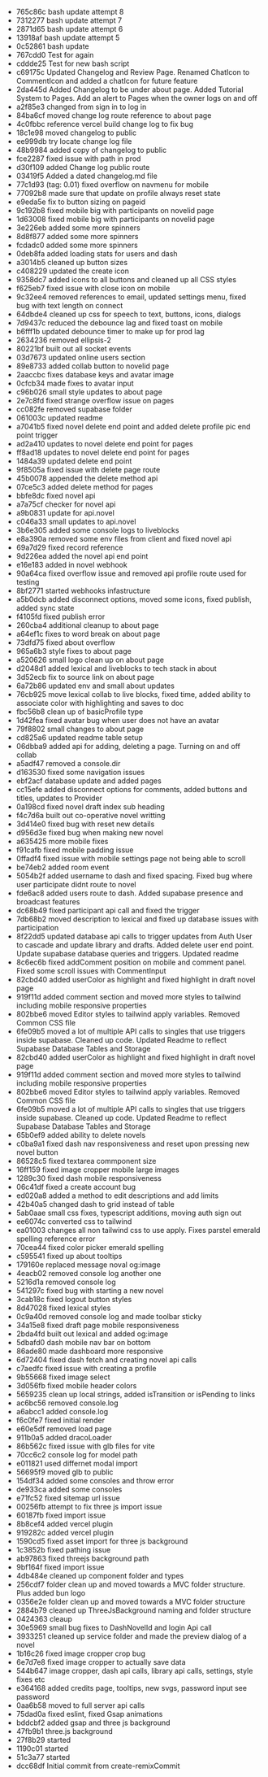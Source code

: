 * 765c86c bash update attempt 8
* 7312277 bash update attempt 7
* 2871d65 bash update attempt 6
* 13918af bash update attempt 5
* 0c52861 bash update
* 767cdd0 Test for again
* cddde25 Test for new bash script
* c69175c Updated Changelog and Review Page. Renamed ChatIcon to CommentIcon and added a chatIcon for future feature
* 2da445d Added Changelog to be under about page. Added Tutorial System to Pages. Add an alert to Pages when the owner logs on and off
* a2f85e3 changed from sign in to log in
* 84ba6cf moved change log route reference to about page
* 4c0fbbc reference vercel build change log to fix bug
* 18c1e98 moved changelog to public
* ee999db try locate change log file
* 48b9984 added copy of changelog to public
* fce2287 fixed issue with path in prod
* d30f109 added Change log public route
* 03419f5 Added a dated changelog.md file
* 77c1d93 (tag: 0.01) fixed overflow on navmenu for mobile
* 77092b8 made sure that update on profile always reset state
* e9eda5e fix to button sizing on pageid
* 9c192b8 fixed mobile big with participants on novelid page
* 1d63008 fixed mobile big with participants on novelid page
* 3e226eb added some more spinners
* 8d8f877 added some more spinners
* fcdadc0 added some more spinners
* 0deb8fa added loading stats for users and dash
* a3014b5 cleaned up button sizes
* c408229 updated the create icon
* 9358dc7 added icons to all buttons and cleaned up all CSS styles
* f625eb7 fixed issue with close icon on mobile
* 9c32ee4 removed references to email, updated settings menu, fixed bug with text length on connect
* 64dbde4 cleaned up css for speech to text, buttons, icons, dialogs
* 7d9437c reduced the debounce lag and fixed toast on mobile
* b6fff1b updated debounce timer to make up for prod lag
* 2634236 removed ellipsis-2
* 80221bf built out all socket events
* 03d7673 updated online users section
* 89e8733 added collab button to novelid page
* 2aaccbc fixes database keys and avatar image
* 0cfcb34 made fixes to avatar input
* c96b026 small style updates to about page
* 2e7c8fd fixed strange overflow issue on pages
* cc082fe removed supabase folder
* 061003c updated readme
* a7041b5 fixed novel delete end point and added delete profile pic end point trigger
* ad2a410 updates to novel delete end point for pages
* ff8ad18 updates to novel delete end point for pages
* 1484a39 updated delete end point
* 9f8505a fixed issue with delete page route
* 45b0078 appended the delete method api
* 07ce5c3 added delete method for pages
* bbfe8dc fixed novel api
* a7a75cf checker for novel api
* a9b0831 update for api.novel
* c046a33 small updates to api.novel
* 3b6e305 added some console logs to liveblocks
* e8a390a removed some env files from client and fixed novel api
* 69a7d29 fixed record reference
* 9d226ea added the novel api end point
* e16e183 added in novel webhook
* 90a64ca fixed overflow issue and removed api profile route used for testing
* 8bf2771 started webhooks infastructure
* a5b0dcb added disconnect options, moved some icons, fixed publish, added sync state
* f4105fd fixed publish error
* 260cba4 additional cleanup to about page
* a64ef1c fixes to word break on about page
* 73dfd75 fixed about overflow
* 965a6b3 style fixes to about page
* a520626 small logo clean up on about page
* d2048d1 added lexical and liveblocks to tech stack in about
* 3d52ecb fix to source link on about page
* 6a72b86 updated env and small about updates
* 76cb925 move lexical collab to live blocks, fixed time, added ability to associate color with highlighting and saves to doc
* fbc56b8 clean up of basicProfile type
* 1d42fea fixed avatar bug when user does not have an avatar
* 79f8802 small changes to about page
* cd825a6 updated readme table setup
* 06dbba9 added api for adding, deleting a page. Turning on and off collab
* a5adf47 removed a console.dir
* d163530 fixed some navigation issues
* ebf2acf database update and added pages
* cc15efe added disconnect options for comments, added buttons and titles, updates to Provider
* 0a198cd fixed novel draft index sub heading
* f4c7d6a built out co-operative novel writting
* 3d414e0 fixed bug with reset new details
* d956d3e fixed bug when making new novel
* a635425 more mobile fixes
* f91cafb fixed mobile padding issue
* 0ffadf4 fixed issue with mobile settings page not being able to scroll
* be74eb2 added room event
* 5054b2f added username to dash and fixed spacing. Fixed bug where user participate didnt route to novel
* fde6ac8 added users route to dash. Added supabase presence and broadcast features
* dc68b49 fixed participant api call and fixed the trigger
* 7db68b2 moved description to lexical and fixed up database issues with participation
* 8f22dd5 updated database api calls to trigger updates from Auth User to cascade and update library and drafts. Added delete user end point. Update supabase database queries and triggers. Updated readme
* 8c6ec6b fixed addComment position on mobile and comment panel. Fixed some scroll issues with CommentInput
* 82cbd40 added userColor as highlight and fixed highlight in draft novel page
* 919f11d added comment section and moved more styles to tailwind including mobile responsive properties
* 802bbe6 moved Editor styles to tailwind apply variables. Removed Common CSS file
* 6fe09b5 moved a lot of multiple API calls to singles that use triggers inside supabase. Cleaned up code. Updated Readme to reflect Supabase Database Tables and Storage
* 82cbd40 added userColor as highlight and fixed highlight in draft novel page
* 919f11d added comment section and moved more styles to tailwind including mobile responsive properties
* 802bbe6 moved Editor styles to tailwind apply variables. Removed Common CSS file
* 6fe09b5 moved a lot of multiple API calls to singles that use triggers inside supabase. Cleaned up code. Updated Readme to reflect Supabase Database Tables and Storage
* 65b0ef9 added ability to delete novels
* c0ba9a1 fixed dash nav responsiveness and reset upon pressing new novel button
* 86528c5 fixed textarea commponent size
* 16ff159 fixed image cropper mobile large images
* 1289c30 fixed dash mobile responsiveness
* 06c41df fixed a create account bug
* ed020a8 added a method to edit descriptions and add limits
* 42b40a5 changed dash to grid instead of table
* 5ab0aae small css fixes, typescript additions, moving auth sign out
* ee6074c converted css to tailwind
* ea01003 changes all non tailwind css to use apply. Fixes parstel emerald spelling reference error
* 70cea44 fixed color picker emerald spelling
* c595541 fixed up about tooltips
* 179160e replaced message noval og:image
* 4eacb02 removed console log another one
* 5216d1a removed console log
* 541297c fixed bug with starting a new novel
* 3cab18c fixed logout button styles
* 8d47028 fixed lexical styles
* 0c9a40d removed console log and made toolbar sticky
* 34a15e8 fixed draft page mobile responsiveness
* 2bda4fd built out lexical and added og:image
* 5dbafd0 dash mobile nav bar on bottom
* 86ade80 made dashboard more responsive
* 6d72404 fixed dash fetch and creating novel api calls
* c7aedfc fixed issue with creating a profile
* 9b55668 fixed image select
* 3d056fb fixed mobile header colors
* 5659235 clean up local strings, added isTransition or isPending to links
* ac6bc56 removed console.log
* a6abcc1 added console.log
* f6c0fe7 fixed initial render
* e60e5df removed load page
* 911b0a5 added dracoLoader
* 86b562c fixed issue with glb files for vite
* 70cc6c2 console log for model path
* e011821 used differnet modal import
* 56695f9 moved glb to public
* 154df34 added some consoles and throw error
* de933ca added some consoles
* e71fc52 fixed sitemap url issue
* 00256fb attempt to fix three js import issue
* 60187fb fixed import issue
* 8b8cef4 added vercel plugin
* 919282c added vercel plugin
* 1590cd5 fixed asset import for three js background
* 1c3852b fixed pathing issue
* ab97863 fixed threejs background path
* 9bf164f fixed import issue
* 4db484e cleaned up component folder and types
* 256cdf7 folder clean up and moved towards a MVC folder structure. Plus added bun logo
* 0356e2e folder clean up and moved towards a MVC folder structure
* 2884b79 cleaned up ThreeJsBackground naming and folder structure
* 0424363 cleaup
* 30e5969 small bug fixes to DashNovelId and login Api call
* 3933251 cleaned up service folder and made the preview dialog of a novel
* 1b16c26 fixed image cropper crop bug
* 6e7d7e8 fixed image cropper to actually save data
* 544b647 image cropper, dash api calls, library api calls, settings, style fixes etc
* e364168 added credits page, tooltips, new svgs, password input see password
* 0aa6b58 moved to full server api calls
* 75dad0a fixed eslint, fixed Gsap animations
* bddcbf2 added gsap and three js background
* 47fb9b1 three.js background
* 27f8b29 started
* 1190c01 started
* 51c3a77 started
* dcc68df Initial commit from create-remixCommit
